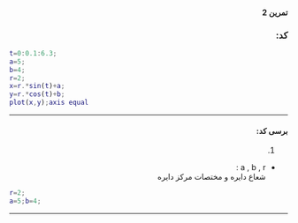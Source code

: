 <div dir="rtl">

#### تمرین 2

### کد:
</div>

```matlab
t=0:0.1:6.3;
a=5;
b=4;
r=2;
x=r.*sin(t)+a;
y=r.*cos(t)+b;
plot(x,y);axis equal


```
---
<div dir="rtl">

#### برسی کد:
1. 
- a , b , r :<br/>
 شعاع دایره و مختصات مرکز دایره<br/>
</div>

```matlab
r=2;
a=5;b=4;  
```
---
<div dir="rtl">



<div dir="rtl">
 
